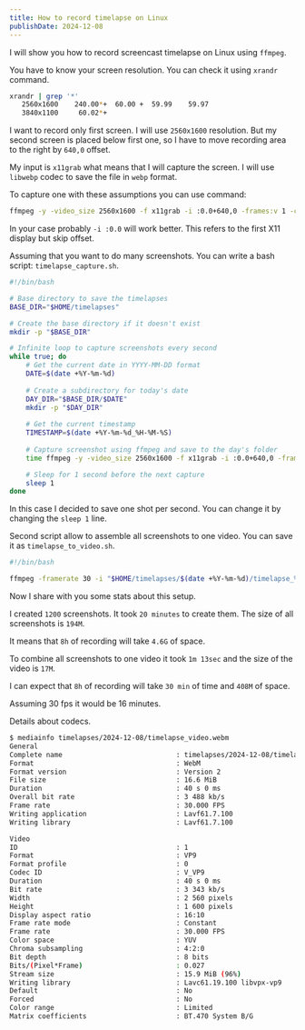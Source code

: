 ```yaml
---
title: How to record timelapse on Linux
publishDate: 2024-12-08
---
```


I will show you how to record screencast timelapse on Linux using `ffmpeg`.

You have to know your screen resolution. You can check it using `xrandr` command.

```bash
xrandr | grep '*'
   2560x1600    240.00*+  60.00 +  59.99    59.97  
   3840x1100     60.02*+
```

I want to record only first screen. I will use `2560x1600` resolution. But my second screen is placed below first one,
so I have to move recording area to the right by `640,0` offset.

My input is `x11grab` what means that I will capture the screen. I will use `libwebp` codec to save the file in `webp` format.

To capture one with these assumptions you can use command:

```bash
ffmpeg -y -video_size 2560x1600 -f x11grab -i :0.0+640,0 -frames:v 1 -c:v libwebp "timelapse.webp"
```

In your case probably `-i :0.0` will work better. This refers to the first X11 display but skip offset.

Assuming that you want to do many screenshots. You can write a bash script: `timelapse_capture.sh`.

```bash
#!/bin/bash

# Base directory to save the timelapses
BASE_DIR="$HOME/timelapses"

# Create the base directory if it doesn't exist
mkdir -p "$BASE_DIR"

# Infinite loop to capture screenshots every second
while true; do
    # Get the current date in YYYY-MM-DD format
    DATE=$(date +%Y-%m-%d)
    
    # Create a subdirectory for today's date
    DAY_DIR="$BASE_DIR/$DATE"
    mkdir -p "$DAY_DIR"
    
    # Get the current timestamp
    TIMESTAMP=$(date +%Y-%m-%d_%H-%M-%S)
    
    # Capture screenshot using ffmpeg and save to the day's folder
    time ffmpeg -y -video_size 2560x1600 -f x11grab -i :0.0+640,0 -frames:v 1 -c:v libwebp "$DAY_DIR/timelapse_$TIMESTAMP.webp"

    # Sleep for 1 second before the next capture
    sleep 1
done
```

In this case I decided to save one shot per second. You can change it by changing the `sleep 1` line.

Second script allow to assemble all screenshots to one video. You can save it as `timelapse_to_video.sh`.

```bash
#!/bin/bash

ffmpeg -framerate 30 -i "$HOME/timelapses/$(date +%Y-%m-%d)/timelapse_%*.webp" -c:v libvpx-vp9 -crf 30 -b:v 0 -preset medium "$HOME/timelapses/$(date +%Y-%m-%d)/timelapse_video.webm"
```

Now I share with you some stats about this setup.

I created `1200` screenshots. It took `20 minutes` to create them. The size of all screenshots is `194M`.

It means that `8h` of recording will take `4.6G` of space.

To combine all screenshots to one video it took `1m 13sec` and the size of the video is `17M`.

I can expect that `8h` of recording will take `30 min` of time and `408M` of space. 

Assuming 30 fps it would be 16 minutes.

Details about codecs.

```bash
$ mediainfo timelapses/2024-12-08/timelapse_video.webm 
General
Complete name                            : timelapses/2024-12-08/timelapse_video.webm
Format                                   : WebM
Format version                           : Version 2
File size                                : 16.6 MiB
Duration                                 : 40 s 0 ms
Overall bit rate                         : 3 488 kb/s
Frame rate                               : 30.000 FPS
Writing application                      : Lavf61.7.100
Writing library                          : Lavf61.7.100

Video
ID                                       : 1
Format                                   : VP9
Format profile                           : 0
Codec ID                                 : V_VP9
Duration                                 : 40 s 0 ms
Bit rate                                 : 3 343 kb/s
Width                                    : 2 560 pixels
Height                                   : 1 600 pixels
Display aspect ratio                     : 16:10
Frame rate mode                          : Constant
Frame rate                               : 30.000 FPS
Color space                              : YUV
Chroma subsampling                       : 4:2:0
Bit depth                                : 8 bits
Bits/(Pixel*Frame)                       : 0.027
Stream size                              : 15.9 MiB (96%)
Writing library                          : Lavc61.19.100 libvpx-vp9
Default                                  : No
Forced                                   : No
Color range                              : Limited
Matrix coefficients                      : BT.470 System B/G
```